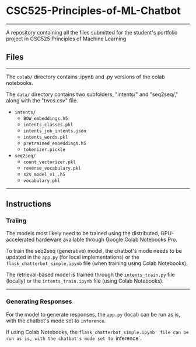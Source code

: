 # CSC525-Principles-of-ML-Chatbot

---

A repository containing all the files submitted for the student's portfolio project in CSC525 Principles of Machine Learning

## Files

---

The `colab/` directory contains .ipynb and .py versions of the colab notebooks.

The `data/` directory contains two subfolders, "intents/" and "seq2seq/," along with the "twcs.csv" file.

* `intents/`
	* `BOW_embeddings.h5`
	* `intents_classes.pkl`
	* `intents_job_intents.json`
	* `intents_words.pkl`
	* `pretrained_embeddings.h5`
	* `tokenizer.pickle`
* `seq2seq/`
	* `count_vectorizer.pkl`
	* `reverse_vocabulary.pkl`
	* `s2s_model_v1_.h5`
	* `vocabulary.pkl`

---

## Instructions

### Traiing

The models most likely need to be trained using the distributed, GPU-accelerated hardeware available through Google Colab Notebooks Pro.

To train the seq2seq (generative) model, the chatbot's mode needs to be updated in the `app.py` (for local implementations) or the `flask_chatterbot_simple.ipynb` file (when training using Colab Notebooks).

The retrieval-based model is trained through the `intents_train.py` file (locally) or the `intents_train.ipynb` file (using Colab Notebooks).

---

### Generating Responses

For the model to generate responses, the `app.py` (local) can be run as is, with the chatbot's mode set to `inference`.

If using Colab Notebooks, the `flask_chatterbot_simple.ipynb' file can be run as is, with the chatbot's mode set to `inference`.




